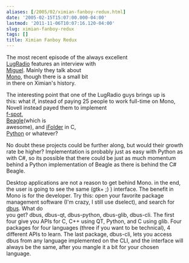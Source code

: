 ```yaml
---
aliases: [/2005/02/ximian-fanboy-redux.html]
date: '2005-02-15T15:07:00.000-04:00'
lastmod: '2011-11-06T10:07:16.120-04:00'
slug: ximian-fanboy-redux
tags: []
title: Ximian Fanboy Redux
---
```


  
The most recent episode of the always excellent  
[LugRadio](http://www.lugradio.org) features an interview with  
[Miguel](http://primates.ximian.com/~miguel). Mainly they talk about  
[Mono](http://www.mono-project.com), though there is a small bit  
in there on Ximian's history.  

  
  

The interesting point that one of the LugRadio guys brings up is  
this: what if, instead of paying 25 people to work full-time on Mono,  
Novell instead payed them to implement  
[f-spot](http://www.gnome.org/projects/f-spot),  
[Beagle](http://www.gnome.org/projects/beagle)(which is  
awesome), and [iFolder](http://www.ifolder.com) in C,  
[Python](http://www.python.org) or whatever?  

  
  

  
No doubt these projects could be further along, but would their growth  
rate be higher? Implementation is probably just as easy with Python as  
with C#, so its possible that there could be just as much momentum  
behind a Python implementation of Beagle as there is behind the C#  
Beagle.  

  
  

  
Desktop applications are not a reason to get behind Mono. in the end,  
the user is going to see the same (gtk+ ;) ) interface. The benefit in  
Mono is for the developer. Try this: open your favorite package  
management software (I'm crazy, I still use dselect), and search for  
[dbus](http://www.freedesktop.org/Software/dbus). What do  
you get? dbus, dbus-qt, dbus-python, dbus-glib, dbus-cli. The first  
four give you APIs for C, C++ using QT, Python, and C using glib. Four  
packages for four languages (three if you want to be technical), 4  
different APIs to learn. The last package, dbus-cli, lets you access  
dbus from any language implemented on the CLI, and the interface will  
always be the same, after you mangle it a bit for your chosen  
language.  

